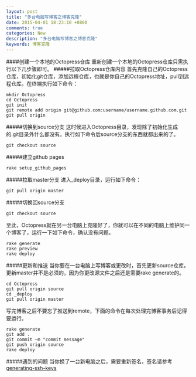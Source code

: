 ```yaml
---
layout: post
title: "多台电脑写博客之博客克隆"
date: 2015-04-01 18:23:10 +0800
comments: true
categories: New
description: "多台电脑写博客之博客克隆"
keywords: 博客克隆
---
```

####创建一个本地的Octopress仓库
重新创建一个本地的Octopress仓库只需执行以下几步骤即可。
#####拉取Octopress仓库内容
首先克隆自己的Octopress仓库，初始化git仓库，添加远程仓库，也就是你自己的Octopress地址，pull到远程仓库。在终端执行如下命令：

```
mkdir Octopress
cd Octopress
git init
git remote add origin git@github.com:username/username.github.com.git
git pull origin
```
<!--more-->

#####切换到source分支
这时候进入Octopress目录，发现除了初始化生成的.git目录外什么都没有。执行如下命令后source分支的东西就都出来的了。

```
git checkout source
```
#####建立github pages
```
rake setup_github_pages
```
#####拉取master分支
进入_deploy目录，运行如下命令：

```
git pull origin master
```
#####切换回source分支
```
git checkout source
```
至此，Octopress就在另一台电脑上克隆好了，你就可以在不同的电脑上维护同一个博客了，运行一下如下命令，确认没有问题。

```
rake generate
rake preview
rake deploy
```
#####更新和推送
当你要在一台电脑上写博客或更改时，首先更新source仓库。更新master并不是必须的，因为你更改源文件之后还是需要rake generate的。

```
cd Octopress
git pull origin source
cd _deploy
git pull origin master
```
写完博客之后不要忘了推送到remote，下面的命令在每次处理完博客事务后记得要运行。

```
rake generate
git add .
git commit –m "commit message"
git push origin source
rake deploy
```

#####遇到的问题
当你换了一台新电脑之后，需要重新签名，签名请参考[generating-ssh-keys](http://https://help.github.com/articles/generating-ssh-keys/)
